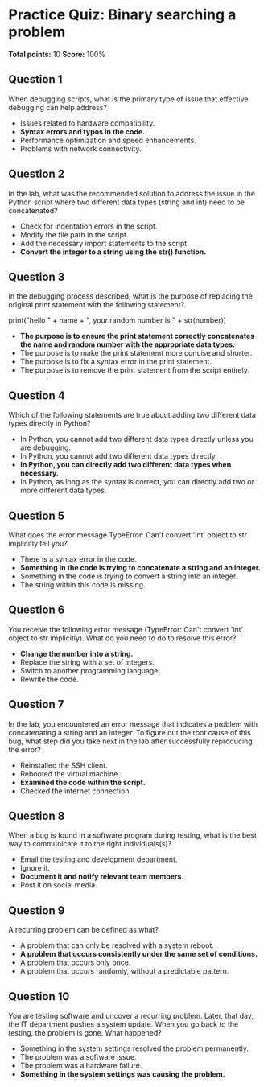 # Practice Quiz: Binary searching a problem
**Total points:** 10
**Score:** 100%

## Question 1
When debugging scripts, what is the primary type of issue that effective debugging can help address?

- Issues related to hardware compatibility.
- **Syntax errors and typos in the code.**
- Performance optimization and speed enhancements.
- Problems with network connectivity.

## Question 2
In the lab, what was the recommended solution to address the issue in the Python script where two different data types (string and int) need to be concatenated?

- Check for indentation errors in the script.
- Modify the file path in the script.
- Add the necessary import statements to the script.
- **Convert the integer to a string using the str() function.**

## Question 3
In the debugging process described, what is the purpose of replacing the original print statement with the following statement?

print("hello " + name + ", your random number is " + str(number))

- **The purpose is to ensure the print statement correctly concatenates the name and random number with the appropriate data types.**
- The purpose is to make the print statement more concise and shorter.
- The purpose is to fix a syntax error in the print statement.
- The purpose is to remove the print statement from the script entirely.

## Question 4
Which of the following statements are true about adding two different data types directly in Python? 

- In Python, you cannot add two different data types directly unless you are debugging. 
- In Python, you cannot add two different data types directly.
- **In Python, you can directly add two different data types when necessary.**
- In Python, as long as the syntax is correct, you can directly add two or more different data types.

## Question 5
What does the error message TypeError: Can't convert 'int' object to str implicitly tell you? 

- There is a syntax error in the code. 
- **Something in the code is trying to concatenate a string and an integer.**
- Something in the code is trying to convert a string into an integer.
- The string within this code is missing.

## Question 6
You receive the following error message (TypeError: Can't convert 'int' object to str implicitly). What do you need to do to resolve this error? 

- **Change the number into a string.**
- Replace the string with a set of integers.
- Switch to another programming language.
- Rewrite the code. 

## Question 7
In the lab, you encountered an error message that indicates a problem with concatenating a string and an integer. To figure out the root cause of this bug, what step did you take next in the lab after successfully reproducing the error?

- Reinstalled the SSH client.
- Rebooted the virtual machine.
- **Examined the code within the script.**
- Checked the internet connection.

## Question 8
When a bug is found in a software program during testing, what is the best way to communicate it to the right individuals(s)? 

- Email the testing and development department.
- Ignore it.
- **Document it and notify relevant team members.**
- Post it on social media.

## Question 9
A recurring problem can be defined as what? 

- A problem that can only be resolved with a system reboot.
- **A problem that occurs consistently under the same set of conditions.**
- A problem that occurs only once.
- A problem that occurs randomly, without a predictable pattern.

## Question 10
You are testing software and uncover a recurring problem. Later, that day, the IT department pushes a system update. When you go back to the testing, the problem is gone. What happened? 

- Something in the system settings resolved the problem permanently.
- The problem was a software issue.
- The problem was a hardware failure.
- **Something in the system settings was causing the problem.**